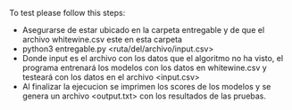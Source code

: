 To test please follow this steps: 
* Asegurarse de estar ubicado en la carpeta entregable y de que el archivo whitewine.csv este en esta carpeta
* python3 entregable.py <ruta/del/archivo/input.csv>
* Donde input es el archivo con los datos que el algoritmo no ha visto, el programa entrenará los modelos con los datos en whitewine.csv y testeará con los datos en el archivo <input.csv>
* Al finalizar la ejecucion se imprimen los scores de los modelos y se genera un archivo <output.txt> con los resultados de las pruebas.